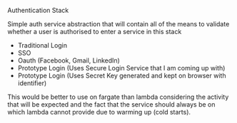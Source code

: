 Authentication Stack

Simple auth service abstraction that will contain all of the means to validate whether a user is authorised to enter
a service in this stack

- Traditional Login
- SSO
- Oauth (Facebook, Gmail, LinkedIn)
- Prototype Login (Uses Secure Login Service that I am coming up with)
- Prototype Login (Uses Secret Key generated and kept on browser with identifier)

This would be better to use on fargate than lambda considering the activity that will be expected and the fact that
the service should always be on which lambda cannot provide due to warming up (cold starts).
